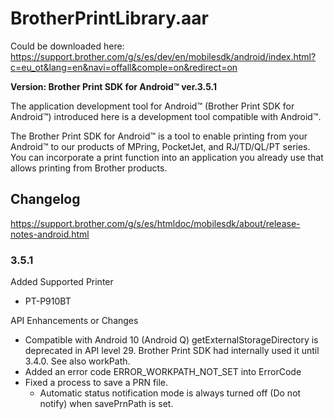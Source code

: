 # BrotherPrintLibrary.aar

Could be downloaded here: https://support.brother.com/g/s/es/dev/en/mobilesdk/android/index.html?c=eu_ot&lang=en&navi=offall&comple=on&redirect=on

**Version: Brother Print SDK for Android™ ver.3.5.1**

The application development tool for Android™ (Brother Print SDK for Android™) introduced here is a development tool compatible with Android™.

The Brother Print SDK for Android™ is a tool to enable printing from your Android™ to our products of MPring, PocketJet, and RJ/TD/QL/PT series.
You can incorporate a print function into an application you already use that allows printing from Brother products.

## Changelog

https://support.brother.com/g/s/es/htmldoc/mobilesdk/about/release-notes-android.html

### 3.5.1
Added Supported Printer
- PT-P910BT

API Enhancements or Changes
- Compatible with Android 10 (Android Q)
  getExternalStorageDirectory is deprecated in API level 29. Brother Print SDK had internally used it until 3.4.0. See also workPath.
- Added an error code ERROR_WORKPATH_NOT_SET into ErrorCode
- Fixed a process to save a PRN file.
  - Automatic status notification mode is always turned off (Do not notify) when savePrnPath is set.
